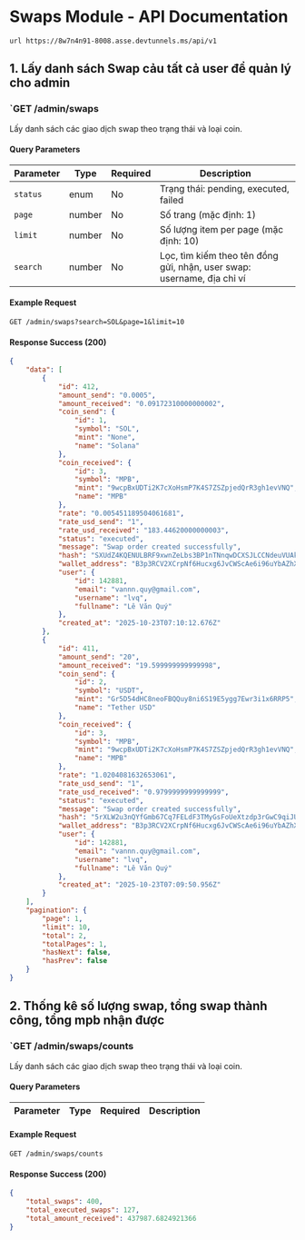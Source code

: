 # Swaps Module - API Documentation

```
url https://8w7n4n91-8008.asse.devtunnels.ms/api/v1
```

## 1. Lấy danh sách Swap cảu tất cả user để quản lý cho admin

### `GET /admin/swaps

Lấy danh sách các giao dịch swap theo trạng thái và loại coin.

#### Query Parameters
| Parameter | Type | Required | Description |
|-----------|------|----------|-------------|
| `status` | enum | No | Trạng thái: pending, executed, failed |
| `page` | number | No | Số trang (mặc định: 1) |
| `limit` | number | No | Số lượng item per page (mặc định: 10) |
| `search` | number | No | Lọc, tìm kiếm theo tên đồng gửi, nhận, user swap: username, địa chỉ ví |

#### Example Request
```
GET /admin/swaps?search=SOL&page=1&limit=10
```

#### Response Success (200)
```json
{
    "data": [
        {
            "id": 412,
            "amount_send": "0.0005",
            "amount_received": "0.09172310000000002",
            "coin_send": {
                "id": 1,
                "symbol": "SOL",
                "mint": "None",
                "name": "Solana"
            },
            "coin_received": {
                "id": 3,
                "symbol": "MPB",
                "mint": "9wcpBxUDTi2K7cXoHsmP7K4S7ZSZpjedQrR3gh1evVNQ",
                "name": "MPB"
            },
            "rate": "0.005451189504061681",
            "rate_usd_send": "1",
            "rate_usd_received": "183.44620000000003",
            "status": "executed",
            "message": "Swap order created successfully",
            "hash": "SXUdZ4KQENULBRF9xwnZeLbs3BP1nTNnqwDCXSJLCCNdeuVUAkASS7p472oL9nACavChWz13aRnLwdgvzSCWt6Y",
            "wallet_address": "B3p3RCV2XCrpNf6Hucxg6JvCWScAe6i96uYbAZhXYhSh",
            "user": {
                "id": 142881,
                "email": "vannn.quy@gmail.com",
                "username": "lvq",
                "fullname": "Lê Văn Quý"
            },
            "created_at": "2025-10-23T07:10:12.676Z"
        },
        {
            "id": 411,
            "amount_send": "20",
            "amount_received": "19.599999999999998",
            "coin_send": {
                "id": 2,
                "symbol": "USDT",
                "mint": "Gr5D54dHC8neoFBQQuy8ni6S19E5ygg7Ewr3i1x6RRP5",
                "name": "Tether USD"
            },
            "coin_received": {
                "id": 3,
                "symbol": "MPB",
                "mint": "9wcpBxUDTi2K7cXoHsmP7K4S7ZSZpjedQrR3gh1evVNQ",
                "name": "MPB"
            },
            "rate": "1.0204081632653061",
            "rate_usd_send": "1",
            "rate_usd_received": "0.9799999999999999",
            "status": "executed",
            "message": "Swap order created successfully",
            "hash": "5rXLW2u3nQYfGmb67Cq7FELdF3TMyGsFoUeXtzdp3rGwC9qiJUmpTKdDApjTQGnowgzPf5Jp1hRp2pFVejtUXXoW",
            "wallet_address": "B3p3RCV2XCrpNf6Hucxg6JvCWScAe6i96uYbAZhXYhSh",
            "user": {
                "id": 142881,
                "email": "vannn.quy@gmail.com",
                "username": "lvq",
                "fullname": "Lê Văn Quý"
            },
            "created_at": "2025-10-23T07:09:50.956Z"
        }
    ],
    "pagination": {
        "page": 1,
        "limit": 10,
        "total": 2,
        "totalPages": 1,
        "hasNext": false,
        "hasPrev": false
    }
}
```

## 2. Thống kê số lượng swap, tổng swap thành công, tổng mpb nhận được

### `GET /admin/swaps/counts

Lấy danh sách các giao dịch swap theo trạng thái và loại coin.

#### Query Parameters
| Parameter | Type | Required | Description |
|-----------|------|----------|-------------|

#### Example Request
```
GET /admin/swaps/counts
```

#### Response Success (200)
```json
{
    "total_swaps": 400,
    "total_executed_swaps": 127,
    "total_amount_received": 437987.6824921366
}
```
